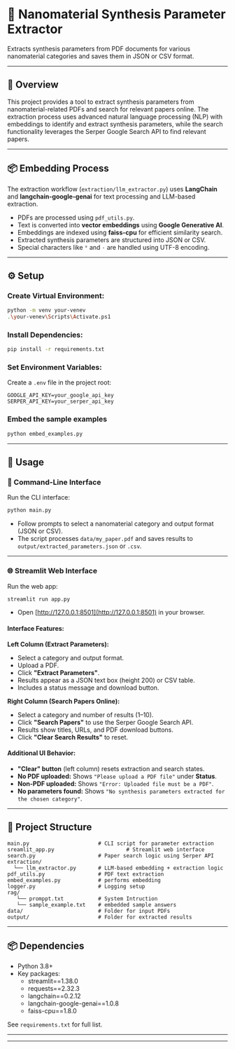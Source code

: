 # 🧪 Nanomaterial Synthesis Parameter Extractor

Extracts synthesis parameters from PDF documents for various nanomaterial categories and saves them in JSON or CSV format.

---

## 📖 Overview

This project provides a tool to extract synthesis parameters from nanomaterial-related PDFs and search for relevant papers online. The extraction process uses advanced natural language processing (NLP) with embeddings to identify and extract synthesis parameters, while the search functionality leverages the Serper Google Search API to find relevant papers.

---

## 📦 Embedding Process

The extraction workflow (`extraction/llm_extractor.py`) uses **LangChain** and **langchain-google-genai** for text processing and LLM-based extraction.

- PDFs are processed using `pdf_utils.py`.
- Text is converted into **vector embeddings** using **Google Generative AI**.
- Embeddings are indexed using **faiss-cpu** for efficient similarity search.
- Extracted synthesis parameters are structured into JSON or CSV.
- Special characters like `°` and `⋅` are handled using UTF-8 encoding.

---

## ⚙️ Setup

### Create Virtual Environment:

```bash
python -m venv your-venev
.\your-venev\Scripts\Activate.ps1
```

### Install Dependencies:

```bash
pip install -r requirements.txt
```

### Set Environment Variables:

Create a `.env` file in the project root:

```
GOOGLE_API_KEY=your_google_api_key
SERPER_API_KEY=your_serper_api_key
```

### Embed the sample examples
```bash
python embed_examples.py
```

---

## 🚀 Usage

### 🔧 Command-Line Interface

Run the CLI interface:

```bash
python main.py
```

- Follow prompts to select a nanomaterial category and output format (JSON or CSV).
- The script processes `data/my_paper.pdf` and saves results to `output/extracted_parameters.json` or `.csv`.

---

### 🌐 Streamlit Web Interface

Run the web app:

```bash
streamlit run app.py
```

- Open [http://127.0.0.1:8501](http://127.0.0.1:8501) in your browser.

#### Interface Features:

**Left Column (Extract Parameters):**
- Select a category and output format.
- Upload a PDF.
- Click **"Extract Parameters"**.
- Results appear as a JSON text box (height 200) or CSV table.
- Includes a status message and download button.

**Right Column (Search Papers Online):**
- Select a category and number of results (1–10).
- Click **"Search Papers"** to use the Serper Google Search API.
- Results show titles, URLs, and PDF download buttons.
- Click **"Clear Search Results"** to reset.

#### Additional UI Behavior:
- **"Clear" button** (left column) resets extraction and search states.
- **No PDF uploaded:** Shows `"Please upload a PDF file"` under **Status**.
- **Non-PDF uploaded:** Shows `"Error: Uploaded file must be a PDF"`.
- **No parameters found:** Shows `"No synthesis parameters extracted for the chosen category"`.

---

## 📁 Project Structure

```
main.py                      # CLI script for parameter extraction
sreamlit_app.py                       # Streamlit web interface
search.py                    # Paper search logic using Serper API
extraction/
  └── llm_extractor.py       # LLM-based embedding + extraction logic
pdf_utils.py                 # PDF text extraction
embed_examples.py            # performs embedding
logger.py                    # Logging setup
rag/
   └── promppt.txt           # System Intruction
   └── sample_example.txt    # embedded sample answers
data/                        # Folder for input PDFs
output/                      # Folder for extracted results
```

---

## 📦 Dependencies

- Python 3.8+
- Key packages:
  - streamlit==1.38.0
  - requests==2.32.3
  - langchain==0.2.12
  - langchain-google-genai==1.0.8
  - faiss-cpu==1.8.0

See `requirements.txt` for full list.

---

---
